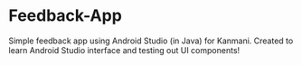 # Feedback-App
Simple feedback app using Android Studio (in Java) for Kanmani.
Created to learn Android Studio interface and testing out UI components!
